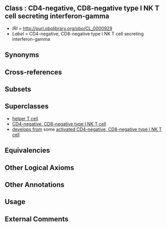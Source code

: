 
## Class : CD4-negative, CD8-negative type I NK T cell secreting interferon-gamma

 * *IRI* = http://purl.obolibrary.org/obo/CL_0000929
 * *Label* = CD4-negative, CD8-negative type I NK T cell secreting interferon-gamma

## Synonyms


## Cross-references


## Subsets


## Superclasses

 * [helper T cell](../../CL/12/CL_0000912.md)
 * [CD4-negative, CD8-negative type I NK T cell](../../CL/24/CL_0000924.md)
 * [develops from](../../RO/02/RO_0002202.md) some [activated CD4-negative, CD8-negative type I NK T cell](../../CL/28/CL_0000928.md)

## Equivalencies


## Other Logical Axioms


## Other Annotations


## Usage


## External Comments

